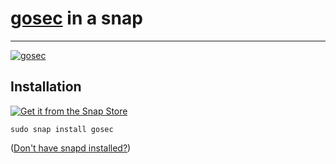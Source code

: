 # [gosec](https://github.com/securego/gosec) in a snap #

-------------------------------------------------------------------------------

[![gosec](https://snapcraft.io/gosec/badge.svg)](https://snapcraft.io/gosec)

## Installation ##

[![Get it from the Snap Store](https://snapcraft.io/static/images/badges/en/snap-store-black.svg)](https://snapcraft.io/gosec)

``` shell
sudo snap install gosec
```

([Don't have snapd installed?](https://snapcraft.io/docs/core/install))
